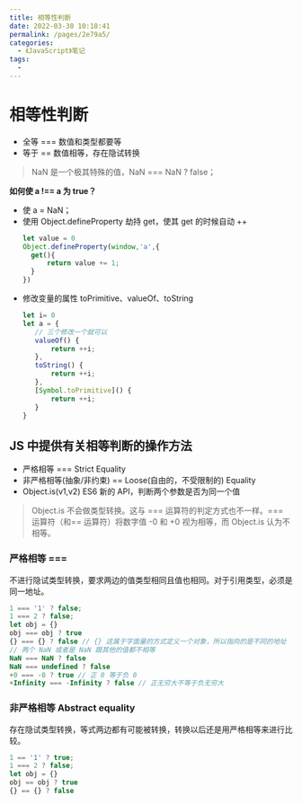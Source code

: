 ```yaml
---
title: 相等性判断
date: 2022-03-30 10:18:41
permalink: /pages/2e79a5/
categories:
  - 《JavaScript》笔记
tags:
  - 
---
```


# 相等性判断

- 全等 === 数值和类型都要等
- 等于 == 数值相等，存在隐试转换

> NaN 是一个极其特殊的值，NaN === NaN ? false；

**如何使 a !== a 为 true？**

- 使 a = NaN；
- 使用 Object.defineProperty 劫持 get，使其 get 的时候自动 ++
  ```js
  let value = 0
  Object.defineProperty(window,'a',{
    get(){
        return value += 1;
    }
  })
  ```
- 修改变量的属性 toPrimitive、valueOf、toString
  ```js
  let i= 0
  let a = {
     // 三个修改一个就可以
     valueOf() {
         return ++i;
     },
     toString() {
         return ++i;
     },
     [Symbol.toPrimitive]() {
         return ++i;
     }
  }
  ```
<!-- more -->

## JS 中提供有关相等判断的操作方法

- 严格相等 === Strict Equality
- 非严格相等(抽象/非约束) == Loose(自由的，不受限制的) Equality
- Object.is(v1,v2) ES6 新的 API，判断两个参数是否为同一个值

> Object.is 不会做类型转换。这与 === 运算符的判定方式也不一样。=== 运算符（和== 运算符）将数字值 -0 和 +0 视为相等，而 Object.is 认为不相等。
### 严格相等 ===

不进行隐试类型转换，要求两边的值类型相同且值也相同。对于引用类型，必须是同一地址。

```js
1 === '1' ? false;
1 === 2 ? false;
let obj = {}
obj === obj ? true
{} === {} ? false // {} 这属于字面量的方式定义一个对象，所以指向的是不同的地址
// 两个 NaN 或者是 NaN 跟其他的值都不相等
NaN === NaN ? false
NaN === undefined ? false
+0 === -0 ? true // 正 0 等于负 0
+Infinity === -Infinity ? false // 正无穷大不等于负无穷大
```

### 非严格相等 Abstract equality

存在隐试类型转换，等式两边都有可能被转换，转换以后还是用严格相等来进行比较。

```js
1 == '1' ? true;
1 === 2 ? false;
let obj = {}
obj == obj ? true
{} == {} ? false 
```